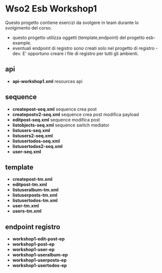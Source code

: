 # Wso2 Esb Workshop1

Questo progetto contiene esercizi da svolgere in team durante lo svolgimento del corso.

- questo progetto utilizza oggetti (template,endpoint) del progetto esb-example.
- eventuali endpoint di registro sono creati solo nel progetto di registro -dev.
E' opportuno creare i file di registro per tutti gli ambienti.

## api
- **api-workshop1.xml** resources api


## sequence
- **createpost-seq.xml** sequence crea post
- **createpostv2-seq.xml** sequence crea post modifica payload
- **editpost-seq.xml** sequence modifica post
- **listobjects-seq.xml** sequence switch mediator
- **listusers-seq.xml** 
- **listusers2-seq.xml** 
- **listusertodos-seq.xml** 
- **listusertodos2-seq.xml** 
- **user-seq.xml** 

## template
- **createpost-tm.xml** 
- **editpost-tm.xml** 
- **listuseralbum-tm.xml** 
- **listuserposts-tm.xml** 
- **listusertodos-tm.xml** 
- **user-tm.xml** 
- **users-tm.xml** 

## endpoint registro
- **workshop1-edit-post-ep** 
- **workshop1-post-ep** 
- **workshop1-user-ep** 
- **workshop1-useralbum-ep** 
- **workshop1-userposts-ep** 
- **workshop1-usertodos-ep** 

